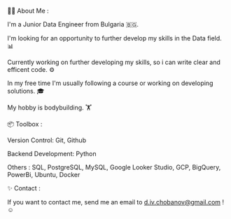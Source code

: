 🧑‍💻 About Me :

  I'm a Junior Data Engineer from Bulgaria 🇧🇬.

  I'm looking for an opportunity to further develop my skills in the Data field. 📊

  Currently working on further developing my skills, so i can write clear and efficent code. ⚙️

  In my free time I'm usually following a course or working on developing solutions. 🎓

  My hobby is bodybuilding. 🏋️ 

📦 Toolbox :

   Version Control: Git, Github

   Backend Development: Python

   Others : SQL, PostgreSQL, MySQL, Google Looker Studio, GCP, BigQuery, PowerBi, Ubuntu, Docker

✨ Contact :

  If you want to contact me, send me an email to d.iv.chobanov@gmail.com ! ☺️
 
